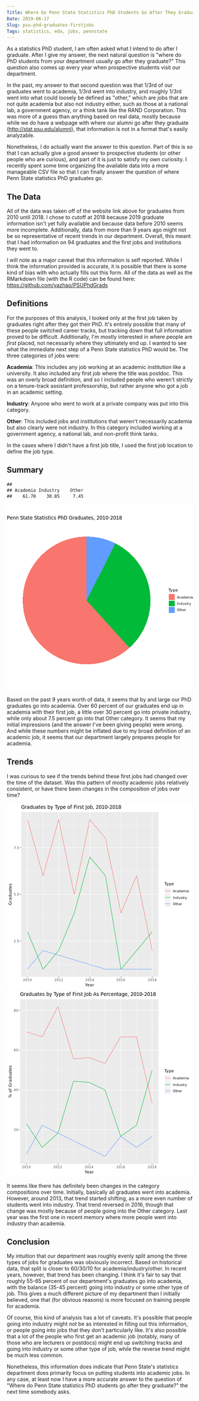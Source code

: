 ```yaml
---
Title: Where Do Penn State Statistics PhD Students Go After They Graduate?
Date: 2019-06-17
Slug: psu-phd-graduates-firstjobs
Tags: statistics, eda, jobs, pennstate
---
```




As a statistics PhD student, I am often asked what I intend to do after I graduate. After I give my answer, the next natural question is "where do PhD students from your department usually go after they graduate?" This question also comes up every year when prospective students visit our department.

In the past, my answer to that second question was that 1/3rd of our graduates went to academia, 1/3rd went into industry, and roughly 1/3rd went into what could loosely be defined as "other," which are jobs that are not quite academia but also not industry either, such as those at a national lab, a government agency, or a think tank like the RAND Corporation. This was more of a guess than anything based on real data, mostly because while we do have a webpage with where our alumni go after they graduate (<http://stat.psu.edu/alumni>), that information is not in a format that's easily analyzable.

Nonetheless, I do actually want the answer to this question. Part of this is so that I can actually give a good answer to prospective students (or other people who are curious), and part of it is just to satisfy my own curiosity. I recently spent some time organizing the available data into a more manageable CSV file so that I can finally answer the question of where Penn State statistics PhD graduates go.

## The Data
All of the data was taken off of the website link above for graduates from 2010 until 2018. I chose to cutoff at 2018 because 2019 graduate information isn't yet fully available and because data before 2010 seems more incomplete. Additionally, data from more than 9 years ago might not be so representative of recent trends in our department. Overall, this meant that I had information on 94 graduates and the first jobs and institutions they went to.

I will note as a major caveat that this information is self reported. While I think the information provided is accurate, it is possible that there is some kind of bias with who actually fills out this form. All of the data as well as the RMarkdown file (with the R code) can be found here: <https://github.com/yazhao/PSUPhdGrads>

## Definitions

For the purposes of this analysis, I looked only at the first job taken by graduates right after they got their PhD. It's entirely possible that many of these people switched career tracks, but tracking down that full information proved to be difficult. Additionally, I'm mostly interested in where people are *first* placed, not necessarily where they ultimately end up. I wanted to see what the immediate next step of a Penn State statistics PhD would be. The three categories of jobs were:

**Academia**: This includes any job working at an academic institution like a university. It also included any first job where the title was postdoc. This was an overly broad definition, and so I included people who weren't strictly on a tenure-track assistant professorship, but rather anyone who got a job in an academic setting.

**Industry**: Anyone who went to work at a private company was put into this category.

**Other**: This included jobs and institutions that weren't necessarily academia but also clearly were not industry. In this category included working at a government agency, a national lab, and non-profit think tanks.

In the cases where I didn't have a first job title, I used the first job location to define the job type.

## Summary


```
## 
## Academia Industry    Other 
##    61.70    30.85     7.45
```

![center](/figure/psu-phd-graduates-firstjobs/summary-1.png)

Based on the past 9 years worth of data, it seems that by and large our PhD graduates go into academia. Over 60 percent of our graduates end up in academia with their first job, a little over 30 percent go into private industry, while only about 7.5 percent go into that Other category. It seems that my initial impressions (and the answer I've been giving people) were wrong. And while these numbers might be inflated due to my broad definition of an academic job, it seems that our department largely prepares people for academia.

## Trends

I was curious to see if the trends behind these first jobs had changed over the time of the dataset. Was this pattern of mostly academic jobs relatively consistent, or have there been changes in the composition of jobs over time?

![trends raw numbers line graph](/figure/psu-phd-graduates-firstjobs/trends-1.png)![trends percentage line graph](/figure/psu-phd-graduates-firstjobs/trends-2.png)

It seems like there has definitely been changes in the category compositions over time. Initially, basically all graduates went into academia. However, around 2013, that trend started shifting, as a more even number of students went into industry. That trend reversed in 2016, though that change was mostly because of people going into the Other category. Last year was the first one in recent memory where more people went into industry than academia.

## Conclusion
My intuition that our department was roughly evenly split among the three types of jobs for graduates was obviously incorrect. Based on historical data, that split is closer to 60/30/10 for academia/industry/other. In recent years, however, that trend has been changing. I think it's fair to say that roughly 55-65 percent of our department's graduates go into academia, with the balance (35-45 percent) going into industry or some other type of job. This gives a much different picture of my department than I initially believed, one that (for obvious reasons) is more focused on training people for academia.

Of course, this kind of analysis has a lot of caveats. It's possible that people going into industry might not be as interested in filling out this information, or people going into jobs that they don't particularly like. It's also possible that a lot of the people who first get an academic job (notably, many of those who are lecturers or postdocs) might end up switching tracks and going into industry or some other type of job, while the reverse trend might be much less common. 

Nonetheless, this information does indicate that Penn State's statistics department does primarily focus on putting students into academic jobs. In any case, at least now I have a more accurate answer to the question of "Where do Penn State statistics PhD students go after they graduate?" the next time somebody asks.
